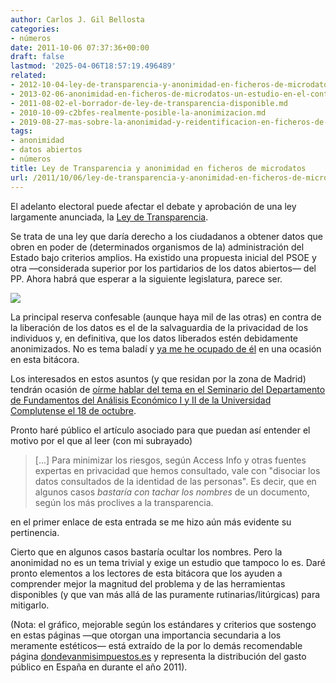 ```yaml
---
author: Carlos J. Gil Bellosta
categories:
- números
date: 2011-10-06 07:37:36+00:00
draft: false
lastmod: '2025-04-06T18:57:19.496489'
related:
- 2012-10-04-ley-de-transparencia-y-anonimidad-en-ficheros-de-microdatos-ii.md
- 2013-02-06-anonimidad-en-ficheros-de-microdatos-un-estudio-en-el-contexto-espanol.md
- 2011-08-02-el-borrador-de-ley-de-transparencia-disponible.md
- 2010-10-09-c2bfes-realmente-posible-la-anonimizacion.md
- 2019-08-27-mas-sobre-la-anonimidad-y-reidentificacion-en-ficheros-de-microdatos.md
tags:
- anonimidad
- datos abiertos
- números
title: Ley de Transparencia y anonimidad en ficheros de microdatos
url: /2011/10/06/ley-de-transparencia-y-anonimidad-en-ficheros-de-microdatos/
---
```


El adelanto electoral puede afectar el debate y aprobación de una ley largamente anunciada, la [Ley de Transparencia](http://periodismohumano.com/sociedad/la-ley-de-las-respuestas-se-queda-en-incognita.html).

Se trata de una ley que daría derecho a los ciudadanos a obtener datos que obren en poder de (determinados organismos de la) administración del Estado bajo criterios amplios. Ha existido una propuesta inicial del PSOE y otra —considerada superior por los partidarios de los datos abiertos— del PP. Ahora habrá que esperar a la siguiente legislatura, parece ser.


[![](/wp-uploads/2011/09/distribucion_gasto_publico.png#center)
](/wp-uploads/2011/09/distribucion_gasto_publico.png#center)


La principal reserva confesable (aunque haya mil de las otras) en contra de la liberación de los datos es el de la salvaguardia de la privacidad de los individuos y, en definitiva, que los datos liberados estén debidamente anonimizados. No es tema baladí y [ya me he ocupado de él](https://datanalytics.com/2011/09/22/anonimidad-y-cantidad-de-informacion/) en una ocasión en esta bitácora.

Los interesados en estos asuntos (y que residan por la zona de Madrid) tendrán ocasión de [oírme hablar del tema en el Seminario del Departamento de Fundamentos del Análisis Económico I y II de la Universidad Complutense el 18 de octubre](http://www.ucm.es/info/icae/seminario/).

Pronto haré público el artículo asociado para que puedan así entender el motivo por el que al leer (con mi subrayado)


> [...] Para minimizar los riesgos, según Access Info y otras fuentes expertas en privacidad que hemos consultado, vale con "disociar los datos consultados de la identidad de las personas". Es decir, que en algunos casos _bastaría con tachar los nombres_ de un documento, según los más proclives a la transparencia.


en el primer enlace de esta entrada se me hizo aún más evidente su pertinencia.

Cierto que en algunos casos bastaría ocultar los nombres. Pero la anonimidad no es un tema trivial y exige un estudio que tampoco lo es. Daré pronto elementos a los lectores de esta bitácora que los ayuden a comprender mejor la magnitud del problema y de las herramientas disponibles (y que van más allá de las puramente rutinarias/litúrgicas) para mitigarlo.

(Nota: el gráfico, mejorable según los estándares y criterios que sostengo en estas páginas —que otorgan una importancia secundaria a los meramente estéticos— está extraído de la por lo demás recomendable página [dondevanmisimpuestos.es](http://dondevanmisimpuestos.es) y representa la distribución del gasto público en España en durante el año 2011).